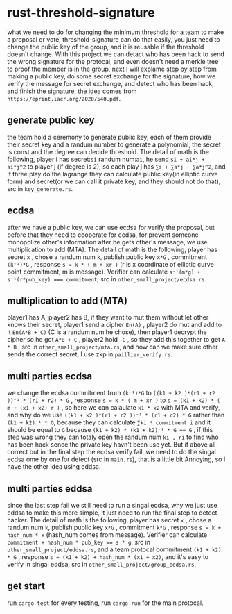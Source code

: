 # rust-threshold-signature
   what we need to do for changing the minimum threshold for a team to make a proposal or vote, threshold-signature can do that easily, you just need to change the public key of the group, and it is reusable if the threshold doesn't change. With this project we can detact who has been hack to send the wrong signature for the protocal, and even doesn't need a merkle tree to proof the member is in the group, next I will explame step by step from making a public key, do some secret exchange for the signature, how we verify the message for secret exchange, and detect who has been hack, and finish the signature, the idea comes from ````https://eprint.iacr.org/2020/540.pdf````.
   
## generate public key
  the team hold a ceremony to generate public key, each of them provide their secret key and a randum number to generate a polynomial, the secret is const and the degree can decide threshold. 
  The detail of math is the following, player i has secret:````si```` randum num:````ai````, he send ````si + ai*j + ai*j^2```` to player j (if degree is 2), so each play j has ````∑s + ∑a*j + ∑a*j^2````, and if three play do the lagrange they can calculate public key(in elliptic curve form) and secret(or we can call it private key, and they should not do that), src in ````key_generate.rs````.
  
## ecdsa
  after we have a public key, we can use ecdsa for verify the proposal, but before that they need to cooperate for ecdsa, for prevent someone monopolize other's information after he gets other's message, we use multiplication to add (MTA).
  The detail of math is the following, player has secret ````x```` , chose a randum num ````k````, publish public key ````x*G```` , commitment ````(k⁻¹)*G```` , response ````s = k * ( m + xr )```` (r is x coordinate of elliptic curve point commitment, m is message). Verifier can calculate ````s⁻¹(m*g) + s⁻¹(r*pub_key) === commitment````, src in ````other_small_project/ecdsa.rs````.

## multiplication to add (MTA)
  player1 has A, player2 has B, if they want to mut them without let other knows their secret, player1 send a cipher ````En(A)```` , player2 do mut and add to it ````En(A*B + C)```` (C is a randum num he chose), then player1 decrypt the cipher so he got ````A*B + C```` , player2 hold ````-C```` , so they add this together to get ````A * B```` , src in ````other_small_project/mta.rs````, and how can we make sure other sends the correct secret, I use zkp in ````paillier_verify.rs````.

## multi parties ecdsa 
   we change the ecdsa commitment from ````(k⁻¹)*G```` to ````((k1 + k2 )*(r1 + r2 ))⁻¹ * (r1 + r2) * G```` , response ````s = k * ( m + xr )```` to ````s = (k1 + k2) * ( m + (x1 + x2) r )```` , so here we can calaulate ````k1 * x2```` with MTA and verify, and why do we use ````((k1 + k2 )*(r1 + r2 ))⁻¹ * (r1 + r2) * G```` rather than  ````(k1 + k2)⁻¹ * G````, because they can calculate  ````∑ki * commitment i```` and it should be equal to ````G```` because ````(k1 + k2) * (k1 + k2)⁻¹ * G == G```` , if this step was wrong they can totaly open the randum num ````ki , ri```` to find who has been hack sence the private key havn't been use yet. But if above all correct but in the final step the ecdsa verify fail, we need to do the singal ecdsa ome by one for detect (src in ````main.rs````), that is a little bit Annoying, so I have the other idea using eddsa. 
  
## multi parties eddsa
  since the last step fail we still need to run a singal ecdsa, why we just use eddsa to make this more simple, it just need to run the final step to detect hacker.
  The detail of math is the following, player has secret ````x```` , chose a randum num ````k````, publish public key ````x*G```` , commitment ````k*G```` , response ````s = k + hash_num * x```` (hash_num comes from message). Verifier can calculate ````commitment + hash_num * pub_key == s * g````, src in ````other_small_project/eddsa.rs````, and a team protocal commitment ````(k1 + k2) * G```` , response ````s = (k1 + k2) + hash_num * (x1 + x2)````, and it's easy to verify in singal eddsa, src in ````other_small_project/group_eddsa.rs````.

## get start
  run ````cargo test```` for every testing, run ````cargo run```` for the main protocal.
